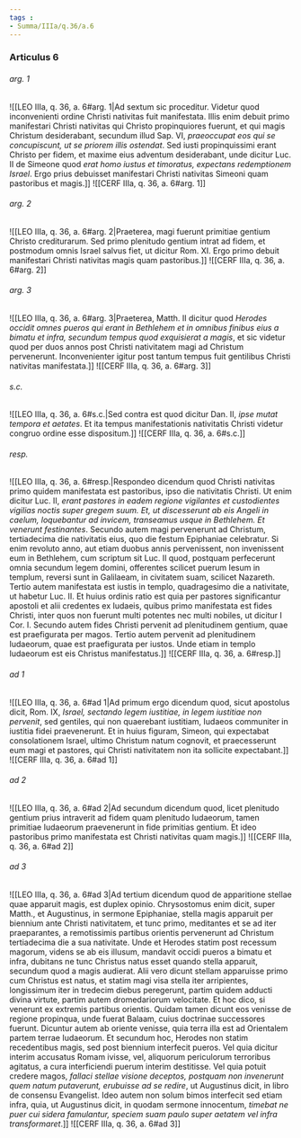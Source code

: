 ```yaml
---
tags : 
- Summa/IIIa/q.36/a.6
---
```


### Articulus 6

###### arg. 1
![[LEO IIIa, q. 36, a. 6#arg. 1|Ad sextum sic proceditur. Videtur quod inconvenienti ordine Christi nativitas fuit manifestata. Illis enim debuit primo manifestari Christi nativitas qui Christo propinquiores fuerunt, et qui magis Christum desiderabant, secundum illud Sap. VI, *praeoccupat eos qui se concupiscunt, ut se priorem illis ostendat*. Sed iusti propinquissimi erant Christo per fidem, et maxime eius adventum desiderabant, unde dicitur Luc. II de Simeone quod *erat homo iustus et timoratus, expectans redemptionem Israel*. Ergo prius debuisset manifestari Christi nativitas Simeoni quam pastoribus et magis.]]
![[CERF IIIa, q. 36, a. 6#arg. 1]]

###### arg. 2
![[LEO IIIa, q. 36, a. 6#arg. 2|Praeterea, magi fuerunt primitiae gentium Christo crediturarum. Sed primo plenitudo gentium intrat ad fidem, et postmodum omnis Israel salvus fiet, ut dicitur Rom. XI. Ergo primo debuit manifestari Christi nativitas magis quam pastoribus.]]
![[CERF IIIa, q. 36, a. 6#arg. 2]]

###### arg. 3
![[LEO IIIa, q. 36, a. 6#arg. 3|Praeterea, Matth. II dicitur quod *Herodes occidit omnes pueros qui erant in Bethlehem et in omnibus finibus eius a bimatu et infra, secundum tempus quod exquisierat a magis*, et sic videtur quod per duos annos post Christi nativitatem magi ad Christum pervenerunt. Inconvenienter igitur post tantum tempus fuit gentilibus Christi nativitas manifestata.]]
![[CERF IIIa, q. 36, a. 6#arg. 3]]

###### s.c.
![[LEO IIIa, q. 36, a. 6#s.c.|Sed contra est quod dicitur Dan. II, *ipse mutat tempora et aetates*. Et ita tempus manifestationis nativitatis Christi videtur congruo ordine esse dispositum.]]
![[CERF IIIa, q. 36, a. 6#s.c.]]

###### resp.
![[LEO IIIa, q. 36, a. 6#resp.|Respondeo dicendum quod Christi nativitas primo quidem manifestata est pastoribus, ipso die nativitatis Christi. Ut enim dicitur Luc. II, *erant pastores in eadem regione vigilantes et custodientes vigilias noctis super gregem suum. Et, ut discesserunt ab eis Angeli in caelum, loquebantur ad invicem, transeamus usque in Bethlehem. Et venerunt festinantes*. Secundo autem magi pervenerunt ad Christum, tertiadecima die nativitatis eius, quo die festum Epiphaniae celebratur. Si enim revoluto anno, aut etiam duobus annis pervenissent, non invenissent eum in Bethlehem, cum scriptum sit Luc. II quod, postquam perfecerunt omnia secundum legem domini, offerentes scilicet puerum Iesum in templum, reversi sunt in Galilaeam, in civitatem suam, scilicet Nazareth. Tertio autem manifestata est iustis in templo, quadragesimo die a nativitate, ut habetur Luc. II. Et huius ordinis ratio est quia per pastores significantur apostoli et alii credentes ex Iudaeis, quibus primo manifestata est fides Christi, inter quos non fuerunt multi potentes nec multi nobiles, ut dicitur I Cor. I. Secundo autem fides Christi pervenit ad plenitudinem gentium, quae est praefigurata per magos. Tertio autem pervenit ad plenitudinem Iudaeorum, quae est praefigurata per iustos. Unde etiam in templo Iudaeorum est eis Christus manifestatus.]]
![[CERF IIIa, q. 36, a. 6#resp.]]

###### ad 1
![[LEO IIIa, q. 36, a. 6#ad 1|Ad primum ergo dicendum quod, sicut apostolus dicit, Rom. IX, *Israel, sectando legem iustitiae, in legem iustitiae non pervenit*, sed gentiles, qui non quaerebant iustitiam, Iudaeos communiter in iustitia fidei praevenerunt. Et in huius figuram, Simeon, qui expectabat consolationem Israel, ultimo Christum natum cognovit, et praecesserunt eum magi et pastores, qui Christi nativitatem non ita sollicite expectabant.]]
![[CERF IIIa, q. 36, a. 6#ad 1]]

###### ad 2
![[LEO IIIa, q. 36, a. 6#ad 2|Ad secundum dicendum quod, licet plenitudo gentium prius intraverit ad fidem quam plenitudo Iudaeorum, tamen primitiae Iudaeorum praevenerunt in fide primitias gentium. Et ideo pastoribus primo manifestata est Christi nativitas quam magis.]]
![[CERF IIIa, q. 36, a. 6#ad 2]]

###### ad 3
![[LEO IIIa, q. 36, a. 6#ad 3|Ad tertium dicendum quod de apparitione stellae quae apparuit magis, est duplex opinio. Chrysostomus enim dicit, super Matth., et Augustinus, in sermone Epiphaniae, stella magis apparuit per biennium ante Christi nativitatem, et tunc primo, meditantes et se ad iter praeparantes, a remotissimis partibus orientis pervenerunt ad Christum tertiadecima die a sua nativitate. Unde et Herodes statim post recessum magorum, videns se ab eis illusum, mandavit occidi pueros a bimatu et infra, dubitans ne tunc Christus natus esset quando stella apparuit, secundum quod a magis audierat. Alii vero dicunt stellam apparuisse primo cum Christus est natus, et statim magi visa stella iter arripientes, longissimum iter in tredecim diebus peregerunt, partim quidem adducti divina virtute, partim autem dromedariorum velocitate. Et hoc dico, si venerunt ex extremis partibus orientis. Quidam tamen dicunt eos venisse de regione propinqua, unde fuerat Balaam, cuius doctrinae successores fuerunt. Dicuntur autem ab oriente venisse, quia terra illa est ad Orientalem partem terrae Iudaeorum. Et secundum hoc, Herodes non statim recedentibus magis, sed post biennium interfecit pueros. Vel quia dicitur interim accusatus Romam ivisse, vel, aliquorum periculorum terroribus agitatus, a cura interficiendi puerum interim destitisse. Vel quia potuit credere magos, *fallaci stellae visione deceptos, postquam non invenerunt quem natum putaverunt, erubuisse ad se redire*, ut Augustinus dicit, in libro de consensu Evangelist. Ideo autem non solum bimos interfecit sed etiam infra, quia, ut Augustinus dicit, in quodam sermone innocentum, *timebat ne puer cui sidera famulantur, speciem suam paulo super aetatem vel infra transformaret*.]]
![[CERF IIIa, q. 36, a. 6#ad 3]]

